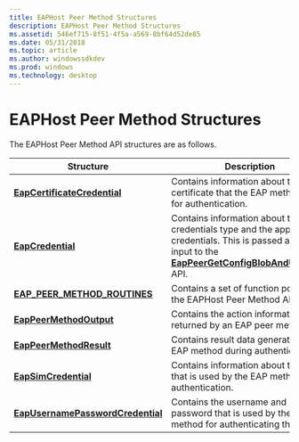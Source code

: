 ```yaml
---
title: EAPHost Peer Method Structures
description: EAPHost Peer Method Structures
ms.assetid: 546ef715-8f51-4f5a-a569-8bf64d52de85
ms.date: 05/31/2018
ms.topic: article
ms.author: windowssdkdev
ms.prod: windows
ms.technology: desktop
---
```


# EAPHost Peer Method Structures

The EAPHost Peer Method API structures are as follows.



| Structure                                                              | Description                                                                                                                                                                                        |
|------------------------------------------------------------------------|----------------------------------------------------------------------------------------------------------------------------------------------------------------------------------------------------|
| [**EapCertificateCredential**](/windows/previous-versions/eaptypes/ns-eaptypes-_eapcertificatecredential?branch=master)           | Contains information about the certificate that the EAP method uses for authentication.                                                                                                            |
| [**EapCredential**](/windows/previous-versions/eaptypes/ns-eaptypes-_eapcredential?branch=master)                                 | Contains information about the credentials type and the appropriate credentials. This is passed as an input to the [**EapPeerGetConfigBlobAndUserBlob**](/windows/previous-versions/eapmethodpeerapis/nf-eapmethodpeerapis-eappeergetconfigblobanduserblob?branch=master) API. |
| [**EAP\_PEER\_METHOD\_ROUTINES**](/windows/previous-versions/eapmethodpeerapis/ns-eapmethodpeerapis-_eap_peer_method_routines?branch=master)        | Contains a set of function pointers to the EAPHost Peer Method APIs.                                                                                                                               |
| [**EapPeerMethodOutput**](/windows/previous-versions/EapAuthenticatorActionDefine/ns-eapauthenticatoractiondefine-tageappeermethodouput?branch=master)                     | Contains the action information returned by an EAP peer method.                                                                                                                                    |
| [**EapPeerMethodResult**](/windows/previous-versions/eapmethodpeerapis/ns-eapmethodpeerapis-tageappeermethodresult?branch=master)                     | Contains result data generated by an EAP method during authentication.                                                                                                                             |
| [**EapSimCredential**](/windows/previous-versions/eaptypes/ns-eaptypes-_eapsimcredential?branch=master)                           | Contains information about the SIM that is used by the EAP method for authentication.                                                                                                              |
| [**EapUsernamePasswordCredential**](/windows/previous-versions/eaptypes/ns-eaptypes-_eapusernamepasswordcredential?branch=master) | Contains the username and password that is used by the EAP method for authenticating the user.                                                                                                     |



 

 

 




